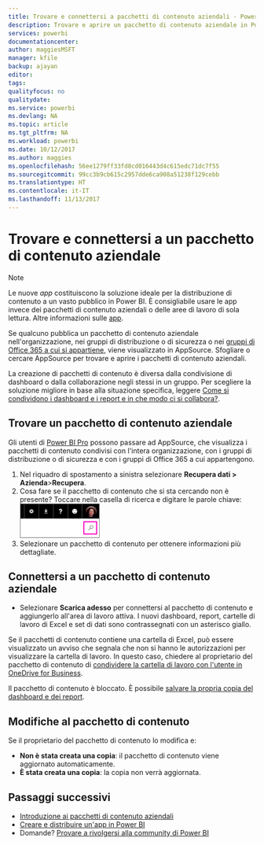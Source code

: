 ```yaml
---
title: Trovare e connettersi a pacchetti di contenuto aziendali - Power BI
description: Trovare e aprire un pacchetto di contenuto aziendale in Power BI
services: powerbi
documentationcenter: 
author: maggiesMSFT
manager: kfile
backup: ajayan
editor: 
tags: 
qualityfocus: no
qualitydate: 
ms.service: powerbi
ms.devlang: NA
ms.topic: article
ms.tgt_pltfrm: NA
ms.workload: powerbi
ms.date: 10/12/2017
ms.author: maggies
ms.openlocfilehash: 56ee1279ff33fd8cd016443d4c615edc71dc7f55
ms.sourcegitcommit: 99cc3b9cb615c2957dde6ca908a51238f129cebb
ms.translationtype: HT
ms.contentlocale: it-IT
ms.lasthandoff: 11/13/2017
---
```

# <a name="find-and-connect-to-an-organizational-content-pack"></a>Trovare e connettersi a un pacchetto di contenuto aziendale
> [!NOTE]
> Le nuove *app* costituiscono la soluzione ideale per la distribuzione di contenuto a un vasto pubblico in Power BI. È consigliabile usare le app invece dei pacchetti di contenuto aziendali o delle aree di lavoro di sola lettura. Altre informazioni sulle [app](service-install-use-apps.md).
> 
> 

Se qualcuno pubblica un pacchetto di contenuto aziendale nell'organizzazione, nei gruppi di distribuzione o di sicurezza o nei [gruppi di Office 365 a cui si appartiene](https://support.office.com/article/Create-a-group-in-Office-365-7124dc4c-1de9-40d4-b096-e8add19209e9), viene visualizzato in AppSource.  Sfogliare o cercare AppSource per trovare e aprire i pacchetti di contenuto aziendali.

La creazione di pacchetti di contenuto è diversa dalla condivisione di dashboard o dalla collaborazione negli stessi in un gruppo. Per scegliere la soluzione migliore in base alla situazione specifica, leggere [Come si condividono i dashboard e i report e in che modo ci si collabora?](service-how-to-collaborate-distribute-dashboards-reports.md).

## <a name="find-an-organizational-content-pack"></a>Trovare un pacchetto di contenuto aziendale
Gli utenti di [Power BI Pro](https://powerbi.microsoft.com/pricing) possono passare ad AppSource, che visualizza i pacchetti di contenuto condivisi con l'intera organizzazione, con i gruppi di distribuzione o di sicurezza e con i gruppi di Office 365 a cui appartengono.  

1. Nel riquadro di spostamento a sinistra selezionare **Recupera dati \> Azienda**\>**Recupera**.
2. Cosa fare se il pacchetto di contenuto che si sta cercando non è presente? Toccare nella casella di ricerca e digitare le parole chiave:  
    ![](media/service-organizational-content-pack-find-and-open/cp_searchbox.png)
3. Selezionare un pacchetto di contenuto per ottenere informazioni più dettagliate.

## <a name="connect-to-an-organizational-content-pack"></a>Connettersi a un pacchetto di contenuto aziendale
* Selezionare **Scarica adesso** per connettersi al pacchetto di contenuto e aggiungerlo all'area di lavoro attiva. I nuovi dashboard, report, cartelle di lavoro di Excel e set di dati sono contrassegnati con un asterisco giallo.

Se il pacchetti di contenuto contiene una cartella di Excel, può essere visualizzato un avviso che segnala che non si hanno le autorizzazioni per visualizzare la cartella di lavoro. In questo caso, chiedere al proprietario del pacchetto di contenuto di [condividere la cartella di lavoro con l'utente in OneDrive for Business](https://support.office.com/en-us/article/Share-documents-or-folders-in-Office-365-1fe37332-0f9a-4719-970e-d2578da4941c). 

Il pacchetto di contenuto è bloccato. È possibile [salvare la propria copia del dashboard e dei report](service-organizational-content-pack-copy-refresh-access.md). 

## <a name="changes-to-the-content-pack"></a>Modifiche al pacchetto di contenuto
Se il proprietario del pacchetto di contenuto lo modifica e: 

* **Non è stata creata una copia**: il pacchetto di contenuto viene aggiornato automaticamente.
* **È stata creata una copia**: la copia non verrà aggiornata. 

## <a name="next-steps"></a>Passaggi successivi
* [Introduzione ai pacchetti di contenuto aziendali](service-organizational-content-pack-introduction.md)  
* [Creare e distribuire un'app in Power BI](service-create-distribute-apps.md)
* Domande? [Provare a rivolgersi alla community di Power BI](http://community.powerbi.com/)

